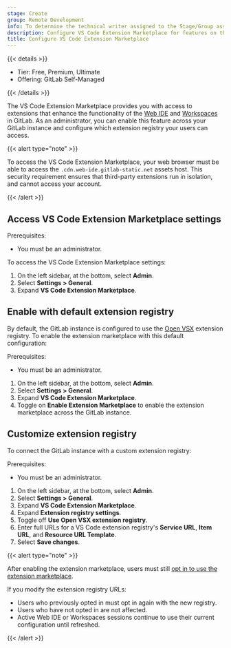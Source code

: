 ```yaml
---
stage: Create
group: Remote Development
info: To determine the technical writer assigned to the Stage/Group associated with this page, see https://handbook.gitlab.com/handbook/product/ux/technical-writing/#assignments
description: Configure VS Code Extension Marketplace for features on the GitLab self-managed instance.
title: Configure VS Code Extension Marketplace
---
```


{{< details >}}

- Tier: Free, Premium, Ultimate
- Offering: GitLab Self-Managed

{{< /details >}}

The VS Code Extension Marketplace provides you with access to extensions that enhance the
functionality of the [Web IDE](../../user/project/web_ide/_index.md) and
[Workspaces](../../user/workspace/_index.md) in GitLab. As an administrator, you can enable this
feature across your GitLab instance and configure which extension registry your users can access.

{{< alert type="note" >}}

To access the VS Code Extension Marketplace, your web browser must be able to access the `.cdn.web-ide.gitlab-static.net` assets host. This security requirement ensures that third-party extensions run in isolation, and cannot access your account.

{{< /alert >}}

## Access VS Code Extension Marketplace settings

Prerequisites:

- You must be an administrator.

To access the VS Code Extension Marketplace settings:

1. On the left sidebar, at the bottom, select **Admin**.
1. Select **Settings > General**.
1. Expand **VS Code Extension Marketplace**.

## Enable with default extension registry

By default, the GitLab instance is configured to use the [Open VSX](https://open-vsx.org/)
extension registry. To enable the extension marketplace with this default configuration:

Prerequisites:

- You must be an administrator.

1. On the left sidebar, at the bottom, select **Admin**.
1. Select **Settings > General**.
1. Expand **VS Code Extension Marketplace**.
1. Toggle on **Enable Extension Marketplace** to enable the extension marketplace across the GitLab instance.

## Customize extension registry

To connect the GitLab instance with a custom extension registry:

Prerequisites:

- You must be an administrator.

1. On the left sidebar, at the bottom, select **Admin**.
1. Select **Settings > General**.
1. Expand **VS Code Extension Marketplace**.
1. Expand **Extension registry settings**.
1. Toggle off **Use Open VSX extension registry**.
1. Enter full URLs for a VS Code extension registry's **Service URL**, **Item URL**, and **Resource URL Template**.
1. Select **Save changes**.

{{< alert type="note" >}}

After enabling the extension marketplace, users must still
[opt in to use the extension marketplace](../../user/profile/preferences.md#integrate-with-the-extension-marketplace).

If you modify the extension registry URLs:

- Users who previously opted in must opt in again with the new registry.
- Users who have not opted in are not affected.
- Active Web IDE or Workspaces sessions continue to use their current configuration until refreshed.

{{< /alert >}}
